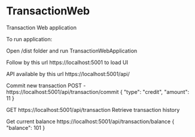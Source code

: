 # TransactionWeb
Transaction Web application

To run application:

Open /dist folder and run TransactionWebApplication

Follow by this url https://localhost:5001 to load UI

API available by this url https://localhost:5001/api/

Commit new transaction
POST - https://localhost:5001/api/transaction/commit
{
  "type": "credit",
  "amount": 11
}

GET https://localhost:5001/api/transaction
Retrieve transaction history

Get current balance
https://localhost:5001/api/transaction/balance
{
    "balance": 101
}


